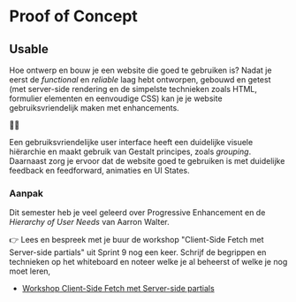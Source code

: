 # Proof of Concept

## Usable

<!-- Over wat je kunt doen om de UX van een website beter te maken en te verrijken met micro-interacties, animaties, en ui states. -->

Hoe ontwerp en bouw je een website die goed te gebruiken is? Nadat je eerst de *functional* en *reliable* laag hebt ontworpen, gebouwd en getest (met server-side rendering en de simpelste technieken zoals HTML, formulier elementen en eenvoudige CSS) kan je je website gebruiksvriendelijk maken met enhancements.

🍴🍔

Een gebruiksvriendelijke user interface heeft een duidelijke visuele hiërarchie en maakt gebruik van Gestalt principes, zoals *grouping*. Daarnaast zorg je ervoor dat de website goed te gebruiken is met duidelijke feedback en feedforward, animaties en UI States.


### Aanpak

Dit semester heb je veel geleerd over Progressive Enhancement en de _Hierarchy of User Needs_ van Aarron Walter. 

👉 Lees en bespreek met je buur de workshop "Client-Side Fetch met Server-side partials" uit Sprint 9 nog een keer. Schrijf de begrippen en technieken op het whiteboard en noteer welke je al beheerst of welke  je nog moet leren,

- [Workshop Client-Side Fetch met Server-side partials](https://github.com/fdnd-task/the-web-is-for-everyone-interactive-functionality/blob/main/docs/client-side-fetch.md)

  

<!--

Over de usabel laag van de piramide (Wat is UX eigenlijk?)
Herhaling: Over feedback/feedforward, gestalt/grouping van info (en cognitive overload), over visuele hierarchie, over micro interacties en animatie.
UI states
Animaties: Disney principes
Micro interacties
-->
<!-- 
Een gebruikesvriendelijke website ontwerp en bouw je met moderne web technieken én fallback. Als een browser een moderne CSS techniek, zoals een masonry layout met grid,   ... 

Over browser ondersteuning, over feature detection

Over wat je doet in js zodat buttons en animaties de boel niet verkloten
-->
